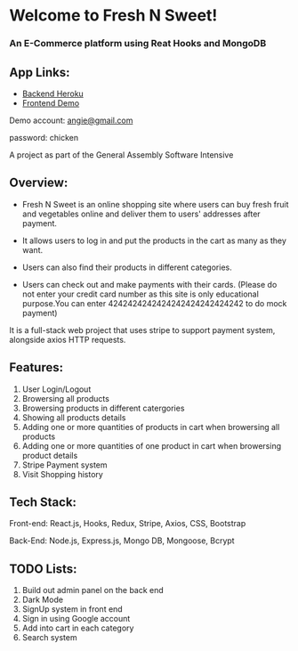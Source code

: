 
# Welcome to Fresh N Sweet!

### An E-Commerce platform using Reat Hooks and MongoDB

## App Links:
- [Backend Heroku](https://shrouded-bayou-28028.herokuapp.com)
- [Frontend Demo](https://hwlei888.github.io/freshNsweet-frontend)

Demo account: angie@gmail.com

password: chicken

A project as part of the General Assembly Software Intensive

## Overview:

- Fresh N Sweet is an online shopping site where users can buy fresh fruit and
vegetables online and deliver them to users' addresses after payment.

- It allows users to log in and put the products in the cart as
many as they want.

- Users can also find their products in different categories.

- Users can check out and make payments with their cards.
(Please do not enter your credit card number as this site is only educational purpose.You can enter 4242424242424242424242424242 to do mock payment)

It is a full-stack web project that uses stripe to support payment system, alongside axios HTTP requests.

## Features:
1. User Login/Logout
2. Browersing all products
3. Browersing products in different catergories
4. Showing all products details
5. Adding one or more quantities of products in cart when browersing all products
6. Adding one or more quantities of one product in cart when browersing product details
7. Stripe Payment system
8. Visit Shopping history


## Tech Stack:

Front-end: React.js, Hooks, Redux, Stripe, Axios, CSS, Bootstrap

Back-End: Node.js, Express.js, Mongo DB, Mongoose, Bcrypt


## TODO Lists:

1. Build out admin panel on the back end
2. Dark Mode
3. SignUp system in front end
4. Sign in using Google account
5. Add into cart in each category
6. Search system






